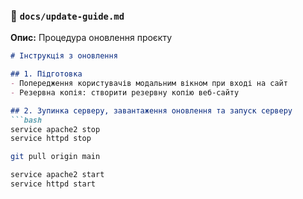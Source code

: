 ### 🔄 `docs/update-guide.md`

**Опис:** Процедура оновлення проєкту

```md
# Інструкція з оновлення

## 1. Підготовка
- Попередження користувачів модальним вікном при вході на сайт
- Резервна копія: створити резервну копію веб-сайту

## 2. Зупинка серверу, завантаження оновлення та запуск серверу
```bash
service apache2 stop
service httpd stop

git pull origin main

service apache2 start
service httpd start